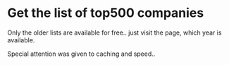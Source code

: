 # Get the list of top500 companies

Only the older lists are available for free.. just visit the page, which year is available.

Special attention was given to caching and speed..
